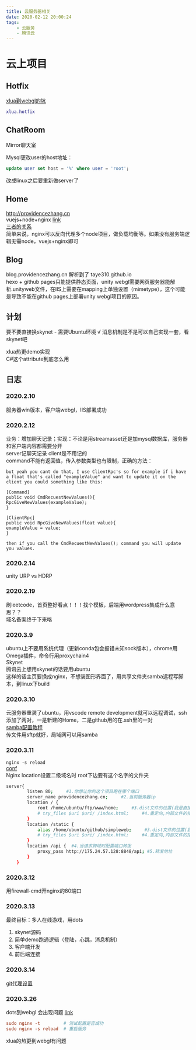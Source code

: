 ```yaml
---
title: 云服务器相关
date: 2020-02-12 20:00:24
tags: 
    - 云服务
    - 腾讯云
---
```


# 云上项目

## Hotfix

[xlua到webgl的坑](http://blog.okbase.net/unity3d/archive/56120.html)  

``` lua
xlua.hotfix
```

## ChatRoom

Mirror聊天室

Mysql更改user的host地址：
``` sql
update user set host = '%' where user = 'root';
```

改成linux之后要重新做server了  

## Home

http://providencezhang.cn  
vuejs+node+nginx [link](https://segmentfault.com/a/1190000018099632)  
[三者的关系](https://www.zhihu.com/question/294219455?sort=created)  
简单来说，nginx可以反向代理多个node项目，做负载均衡等。如果没有服务端逻辑无需node，vuejs+nginx即可  

## Blog

blog.providencezhang.cn 解析到了 taye310.github.io  
hexo + github pages只能提供静态页面，unity webgl需要网页服务器能解析.unityweb文件，在IIS上需要在mapping上单独设置（mimetype），这个可能是导致不能在github pages上部署unity webgl项目的原因。

## 计划

要不要直接换skynet - 需要Ubuntu环境 √
消息机制是不是可以自己实现一套，看skynet吧  

xlua热更demo实现  
C#这个attribute到底怎么用

## 日志

### 2020.2.10
服务器win版本，客户端webgl，IIS部署成功

### 2020.2.12
业务：增加聊天记录；实现：不论是用streamasset还是加mysql数据库，服务器和客户端内容都需要分开  
server记聊天记录 client是不用记的  
command不能有返回值，传入参数类型也有限制，正确的方法：
```
but yeah you cant do that, I use ClientRpc's so for example if i have a float that's called "exampleValue" and want to update it on the client you could something like this:

[Command]
public void CmdRecuestNewValues(){
RpcGiveNewValues(exampleValue);
}

[ClientRpc]
public void RpcGiveNewValues(float value){
exampleValue = value;
}

then if you call the CmdRecuestNewValues(); command you will update you values.
```

### 2020.2.14
unity URP vs HDRP

### 2020.2.19
刷leetcode，首页整好看点！！！找个模板，后端用wordpress集成什么意思？？  
域名备案终于下来咯

### 2020.3.9
ubuntu上不要用系统代理（更新conda包会报错未知sock版本），chrome用Omega插件，命令行用proxychain4  
Skynet  
腾讯云上想用skynet的话要用ubuntu  
这样的话主页要换成nginx，不想装图形界面了，用共享文件夹samba远程写脚本，到linux下build  

### 2020.3.10
云服务器重装了ubuntu，用vscode remote development就可以远程调试，ssh添加了两对，一是新建的Home，二是github用的在.ssh里的一对  
[samba配置教程](https://blog.csdn.net/qq_28719743/article/details/84872396)  
传文件用sftp就好，局域网可以用samba

### 2020.3.11
``` nginx -s reload ```  
[conf](https://blog.csdn.net/WanJiaBaoBao/article/details/83349622)  
Nginx location设置二级域名时 root下边要有这个名字的文件夹  
``` bash
server{
        listen 80;     #1.你想让你的这个项目跑在哪个端口
        server_name providencezhang.cn;     #2.当前服务器ip
       	location / {
        	root /home/ubuntu/ftp/www/home;     #3.dist文件的位置(我是直接放在home目录下了) 
            # try_files $uri $uri/ /index.html;     #4.重定向,内部文件的指向(照写)
        }
		location /static {
        	alias /home/ubuntu/github/simpleweb;     #3.dist文件的位置(我是直接放在home目录下了) 
            # try_files $uri $uri/ /index.html;     #4.重定向,内部文件的指向(照写)
        }
        location /api {  #4.当请求跨域时配置端口转发
            proxy_pass http://175.24.57.128:8848/api; #5.转发地址
        } 
    }
```

### 2020.3.12
用firewall-cmd开nginx的80端口

### 2020.3.13
最终目标：多人在线游戏，用dots  
1. skynet源码  
2. 简单demo跑通逻辑（登陆，心跳，消息机制）
3. 客户端开发
4. 前后端连接

### 2020.3.14
[git代理设置](https://echo.xuchaoji.com/index.php/archives/110/)

### 2020.3.26
dots到webgl 会出现问题 [link](https://forum.unity.com/threads/bug-crash-with-a-fresh-project-on-ios-monopinvokecallback.827634/)  
``` conf
sudo nginx -t         # 测试配置是否成功
sudo nginx -s reload  # 重启服务
```
xlua的热更到webgl有问题